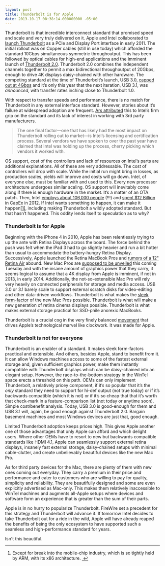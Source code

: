 ```yaml
---
layout: post
title: Thunderbolt is for Apple
date: 2013-10-17 08:38:14.000000000 -05:00
---
```

<p>Thunderbolt is that incredible interconnect standard that promised speed and scale and very truly delivered on it. Apple and Intel collaborated to <a href="http://www.anandtech.com/show/4194/intels-codename-lightpeak-launches-as-thunderbolt">launch Thunderbolt</a> as a PCIe and Display Port interface in early 2011. The initial rollout was on Copper cables (still in use today) which afforded the standard 10Gbps simultaneous symmetric throughoutput. This has been followed by optical cables for high-end applications and the imminent launch of <a href="http://www.anandtech.com/show/7049/intel-thunderbolt-2-everything-you-need-to-know">Thunderbolt 2.0</a>. Thunderbolt 2.0 combines the independent channels together to permit a max bidirectional throughoutput of 20Gbps, enough to drive 4K displays daisy-chained with other hardware. The competing standard at the time of Thunderbolt&#8217;s launch, USB 3.0, <a href="http://en.wikipedia.org/wiki/USB_3.0">capped out at 4Gbps</a> and it&#8217;s only this year that the next iteration, USB 3.1, was <em>announced</em>, with transfer rates inching close to Thunderbolt 1.0.</p>

<p>With respect to transfer speeds and performance, there is no match for Thunderbolt in any external interface standard. However, stories about it&#8217;s failure at widespread adoption are frequent. <a href="http://arstechnica.com/apple/2013/01/with-licensing-and-cost-issues-can-thunderbolt-break-out-of-its-niche/">Ars attributed</a> this to Intel&#8217;s firm grip on the standard and its lack of interest in working with 3rd party manufacturers.</p>

<blockquote>
<p>The one final factor—one that has likely had the most impact on Thunderbolt rolling out to market—is Intel&#8217;s licensing and certification process. Several vendors we have spoken to over the past year have claimed that Intel was holding up the process, cherry picking which vendors it worked with.</p>
</blockquote>

<p>OS support, cost of the controllers and lack of resources on Intel&#8217;s parts are additional explanations. All of these are very addressable. The cost of controllers will drop with scale. While the initial run might bring in losses, as production scales, yields will improve and costs will go down. Intel, of everyone else, must be familiar with and used to this. Every new processor architecture undergoes similar scaling. OS support will inevitably come along if there is enough hardware in the market. It&#8217;s a matter of an OTA patch. Then, Intel <a href="https://www.google.com/finance?q=NASDAQ%3AINTC&amp;ei=KRZgUsjQB5DuqQHoFg">employs about 106,000 people</a> (!!!) and <a href="http://www.eetimes.com/document.asp?doc_id=1261004">spent $12 Billion</a> in CapEx in 2012. If Intel wants something to happen, it can make it happen<a href="#fn:1" id="fnref:1" title="see footnote" class="footnote">[1]</a>, including making Thunderbolt a wildly adopted standard. But that hasn&#8217;t happened. This oddity lends itself to speculation as to why?</p>

<h3>Thunderbolt is for Apple</h3>

<p>Beginning with the iPhone 4 in 2010, Apple has been relentlessly trying to up the ante with Retina Displays across the board. The force behind the push was felt when the iPad 3 had to go slightly heavier and run a bit hotter than usual to accommodate the battery-hungry Retina Display. Successively, Apple launched the Retina MacBook Pros and <a href="http://www.macrumors.com/2013/10/13/apple-predicted-to-release-ultra-slim-12-inch-macbook-with-retina-display-in-mid-2014/">rumors of a 12&quot; Retina Air</a> abound. New Mac Pros are <a href="http://www.loopinsight.com/2013/10/15/apple-announces-special-event-for-oct-22/">supposed to be unveiled</a> this coming Tuesday and with the insane amount of graphics power that they carry, it seems logical to assume that a 4K display from Apple is imminent, if not in 2013, in early 2014. Additionally, the not-so-extensible Mac Pro will rely very heavily on connected peripherals for storage and media access. USB 3.0 or 3.1 barely scale to support external scratch disks for video-editing and other data-driven workflows. Thunderbolt is what makes the <a href="http://www.apple.com/mac-pro/">sleek form-factor</a> of the new Mac Pros possible. Thunderbolt is what will make a new generation of retina cinema displays possible. Thunderbolt is what makes external storage practical for SSD-phile anorexic MacBooks.</p>

<p>Thunderbolt is a crucial cog in the very finely balanced <a href="http://en.wikipedia.org/wiki/Movement_(clockwork)">movement</a> that drives Apple&#8217;s technological marvel like clockwork. It was made for Apple.</p>

<h3>Thunderbolt is not for everyone</h3>

<p>Thunderbolt is an enabler of a standard. It makes sleek form-factors practical and extensible. And others, besides Apple, stand to benefit from it. It can allow Windows machines access to some of the fastest external storage and, given sufficient graphics power, make them instantly compatible with Thunderbolt displays which can be daisy-chained into an elegant setup. However, the race-to-the-bottom strategy in the WinTel space erects a threshold on this path. OEMs can only implement Thunderbolt, a relatively pricey component, if it&#8217;s so popular that it&#8217;s the <em>only</em> standard they need to support for hi-def output (not true today) or if it&#8217;s backwards compatible (which it is not) or if it&#8217;s so cheap that that it&#8217;s worth that check-mark in a feature-comparison list (not today or anytime soon). Simple cost/benefit analysis. Today, USB 3.0 is good-enough for them and USB 3.1 will, again, be good enough against Thunderbolt 2.0. Bargain basement machines and most Windows devices are just that, good enough.</p>

<p>Limited Thunderbolt adoption keeps prices high. This gives Apple another one of those advantages that only Apple can afford and which delight users. Where other OEMs have to resort to new but backwards compatible standards like HDMI 4.1, Apple can seamlessly support external retina displays, insanely fast external storage, daisy-chained setups with minimal cable-clutter, and create unbelievably beautiful devices like the new Mac Pro.</p>

<p>As for third party devices for the Mac, there are plenty of them with new ones coming out everyday. They carry a premium in their price and performance and cater to customers who are willing to pay for quality, simplicity and reliability. They are beautifully designed and some are even explicitly advertised as Mac-only. This makes them relatively inaccessible to WinTel machines and augments all-Apple setups where devices and software form an experience that is greater than the sum of their parts. </p>

<p>Apple is in no hurry to popularize Thunderbolt. FireWire set a precedent for this strategy and Thunderbolt will advance it. If tomorrow Intel decides to take Thunderbolt out for a ride in the wild, Apple will have already reaped the benefits of being the only ecosystem to have supported such a seamless and high-performance standard for years.</p>

<p>Isn't this beautiful.</p>

<div class="footnotes">
<hr />
<ol>

<li id="fn:1">
<p>Except for break into the mobile-chip industry, which is so tightly held by ARM, with its x86 architecture. <a href="#fnref:1" title="return to article" class="reversefootnote">&#160;&#8617;</a></p>
</li>

</ol>
</div>
